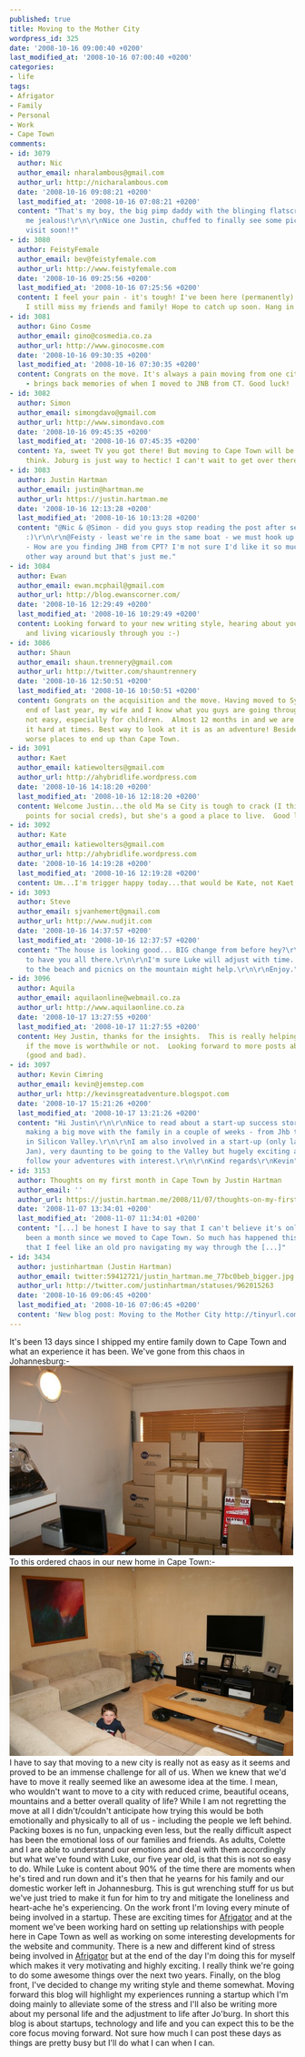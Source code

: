 ```yaml
---
published: true
title: Moving to the Mother City
wordpress_id: 325
date: '2008-10-16 09:00:40 +0200'
last_modified_at: '2008-10-16 07:00:40 +0200'
categories:
- life
tags:
- Afrigator
- Family
- Personal
- Work
- Cape Town
comments:
- id: 3079
  author: Nic
  author_email: nharalambous@gmail.com
  author_url: http://nicharalambous.com
  date: '2008-10-16 09:08:21 +0200'
  last_modified_at: '2008-10-16 07:08:21 +0200'
  content: "That's my boy, the big pimp daddy with the blinging flatscreen. You make
    me jealous!\r\n\r\nNice one Justin, chuffed to finally see some pics. Will come
    visit soon!!"
- id: 3080
  author: FeistyFemale
  author_email: bev@feistyfemale.com
  author_url: http://www.feistyfemale.com
  date: '2008-10-16 09:25:56 +0200'
  last_modified_at: '2008-10-16 07:25:56 +0200'
  content: I feel your pain - it's tough! I've been here (permanently) since Feb and
    I still miss my friends and family! Hope to catch up soon. Hang in there!!! xxx
- id: 3081
  author: Gino Cosme
  author_email: gino@cosmedia.co.za
  author_url: http://www.ginocosme.com
  date: '2008-10-16 09:30:35 +0200'
  last_modified_at: '2008-10-16 07:30:35 +0200'
  content: Congrats on the move. It's always a pain moving from one city to another
    - brings back memories of when I moved to JNB from CT. Good luck!
- id: 3082
  author: Simon
  author_email: simongdavo@gmail.com
  author_url: http://www.simondavo.com
  date: '2008-10-16 09:45:35 +0200'
  last_modified_at: '2008-10-16 07:45:35 +0200'
  content: Ya, sweet TV you got there! But moving to Cape Town will be great I would
    think. Joburg is just way to hectic! I can't wait to get over there...
- id: 3083
  author: Justin Hartman
  author_email: justin@hartman.me
  author_url: https://justin.hartman.me
  date: '2008-10-16 12:13:28 +0200'
  last_modified_at: '2008-10-16 10:13:28 +0200'
  content: "@Nic & @Simon - did you guys stop reading the post after seeing the Sony?
    :)\r\n\r\n@Feisty - least we're in the same boat - we must hook up soon.\r\n\r\n@Gino
    - How are you finding JHB from CPT? I'm not sure I'd like it so much to move the
    other way around but that's just me."
- id: 3084
  author: Ewan
  author_email: ewan.mcphail@gmail.com
  author_url: http://blog.ewanscorner.com/
  date: '2008-10-16 12:29:49 +0200'
  last_modified_at: '2008-10-16 10:29:49 +0200'
  content: Looking forward to your new writing style, hearing about your adventures
    and living vicariously through you :-)
- id: 3086
  author: Shaun
  author_email: shaun.trennery@gmail.com
  author_url: http://twitter.com/shauntrennery
  date: '2008-10-16 12:50:51 +0200'
  last_modified_at: '2008-10-16 10:50:51 +0200'
  content: Gongrats on the acquisition and the move. Having moved to Sydney at the
    end of last year, my wife and I know what you guys are going through. It is really
    not easy, especially for children.  Almost 12 months in and we are still finding
    it hard at times. Best way to look at it is as an adventure! Besides, there are
    worse places to end up than Cape Town.
- id: 3091
  author: Kaet
  author_email: katiewolters@gmail.com
  author_url: http://ahybridlife.wordpress.com
  date: '2008-10-16 14:18:20 +0200'
  last_modified_at: '2008-10-16 12:18:20 +0200'
  content: Welcome Justin...the old Ma se City is tough to crack (I think Jozi gets
    points for social creds), but she's a good a place to live.  Good luck.
- id: 3092
  author: Kate
  author_email: katiewolters@gmail.com
  author_url: http://ahybridlife.wordpress.com
  date: '2008-10-16 14:19:28 +0200'
  last_modified_at: '2008-10-16 12:19:28 +0200'
  content: Um...I'm trigger happy today...that would be Kate, not Kaet.
- id: 3093
  author: Steve
  author_email: sjvanhemert@gmail.com
  author_url: http://www.nudjit.com
  date: '2008-10-16 14:37:57 +0200'
  last_modified_at: '2008-10-16 12:37:57 +0200'
  content: "The house is looking good... BIG change from before hey?\r\n\r\nHappy
    to have you all there.\r\n\r\nI'm sure Luke will adjust with time. Loads of trips
    to the beach and picnics on the mountain might help.\r\n\r\nEnjoy."
- id: 3096
  author: Aquila
  author_email: aquilaonline@webmail.co.za
  author_url: http://www.aquilaonline.co.za
  date: '2008-10-17 13:27:55 +0200'
  last_modified_at: '2008-10-17 11:27:55 +0200'
  content: Hey Justin, thanks for the insights.  This is really helping us decide
    if the move is worthwhile or not.  Looking forward to more posts about the changes
    (good and bad).
- id: 3097
  author: Kevin Cimring
  author_email: kevin@jemstep.com
  author_url: http://kevinsgreatadventure.blogspot.com
  date: '2008-10-17 15:21:26 +0200'
  last_modified_at: '2008-10-17 13:21:26 +0200'
  content: "Hi Justin\r\n\r\nNice to read about a start-up success story. I am also
    making a big move with the family in a couple of weeks - from Jhb to Palo Alto
    in Silicon Valley.\r\n\r\nI am also involved in a start-up (only launching in
    Jan), very daunting to be going to the Valley but hugely exciting as well.\r\n\r\nWill
    follow your adventures with interest.\r\n\r\nKind regards\r\nKevin"
- id: 3153
  author: Thoughts on my first month in Cape Town by Justin Hartman
  author_email: ''
  author_url: https://justin.hartman.me/2008/11/07/thoughts-on-my-first-month-in-cape-town/
  date: '2008-11-07 13:34:01 +0200'
  last_modified_at: '2008-11-07 11:34:01 +0200'
  content: "[...] be honest I have to say that I can't believe it's only
    been a month since we moved to Cape Town. So much has happened this past month
    that I feel like an old pro navigating my way through the [...]"
- id: 3434
  author: justinhartman (Justin Hartman)
  author_email: twitter:59412721/justin_hartman.me_77bc0beb_bigger.jpg
  author_url: http://twitter.com/justinhartman/statuses/962015263
  date: '2008-10-16 09:06:45 +0200'
  last_modified_at: '2008-10-16 07:06:45 +0200'
  content: 'New blog post: Moving to the Mother City http://tinyurl.com/3qzcqw'
---
```

It's been 13 days since I shipped my entire family down to Cape Town and what an experience it has been. We've gone from this chaos in Johannesburg:-
<img src="/assets/images/uploads/2008/10/img_1682-500x333.jpg" alt="Image" title="Boxes and boxes ready to leave our house in Johannesburg" width="500" height="333" class="alignnone size-medium wp-image-327" />
To this ordered chaos in our new home in Cape Town:-
<img src="/assets/images/uploads/2008/10/img_1796-500x333.jpg" alt="Image" title="New home in Cape Town" width="500" height="333" class="alignnone size-medium wp-image-328" />
I have to say that moving to a new city is really not as easy as it seems and proved to be an immense challenge for all of us. 
When we knew that we'd have to move it really seemed like an awesome idea at the time. I mean, who wouldn't want to move to a city with reduced crime, beautiful oceans, mountains and a better overall quality of life?
While I am not regretting the move at all I didn't/couldn't anticipate how trying this would be both emotionally and physically to all of us - including the people we left behind. Packing boxes is no fun, unpacking even less, but the really difficult aspect has been the emotional loss of our families and friends.
As adults, Colette and I are able to understand our emotions and deal with them accordingly but what we've found with Luke, our five year old, is that this is not so easy to do. While Luke is content about 90% of the time there are moments when he's tired and run down and it's then that he yearns for his family and our domestic worker left in Johannesburg.
This is gut wrenching stuff for us but we've just tried to make it fun for him to try and mitigate the loneliness and heart-ache he's experiencing.
On the work front I'm loving every minute of being involved in a startup. These are exciting times for <a href="http://afrigator.com">Afrigator</a> and at the moment we've been working hard on setting up relationships with people here in Cape Town as well as working on some interesting developments for the website and community.
There is a new and different kind of stress being involved in <a href="http://afrigator.com">Afrigator</a> but at the end of the day I'm doing this for myself which makes it very motivating and highly exciting. I really think we're going to do some awesome things over the next two years.
Finally, on the blog front, I've decided to change my writing style and theme somewhat. Moving forward this blog will highlight my experiences running a startup which I'm doing mainly to alleviate some of the stress and I'll also be writing more about my personal life and the adjustment to life after Jo'burg.
In short this blog is about startups, technology and life and you can expect this to be the core focus moving forward. Not sure how much I can post these days as things are pretty busy but I'll do what I can when I can.
